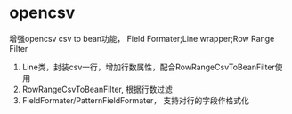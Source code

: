 # opencsv
增强opencsv csv to bean功能， Field Formater;Line wrapper;Row Range Filter
1) Line类，封装csv一行，增加行数属性，配合RowRangeCsvToBeanFilter使用
2) RowRangeCsvToBeanFilter, 根据行数过滤
3) FieldFormater/PatternFieldFormater， 支持对行的字段作格式化 
